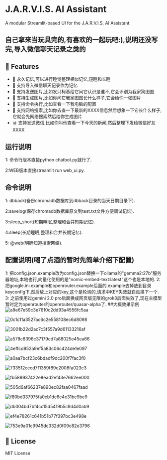# J.A.R.V.I.S. AI Assistant

A modular Streamlit-based UI for the J.A.R.V.I.S. AI Assistant.

## 自己拿来当玩具完的,有喜欢的一起玩吧:),说明还没写完,导入微信聊天记录之类的

## 🚀 Features

- 💬 永久记忆,可以进行睡觉整理相似记忆,短睡和长睡
- 📸 支持导入微信聊天记录作为记忆
- 📱 支持发送图片,比如发只柯基给它问它认识是谁不,它会识别为我家狗图图
- 🔄 支持生成图片,比如你问它我家图图长什么样子,它会给你一张图片
- 📜 支持命令执行,比如查看一下我电脑的配置
- 🎨 支持网络搜索,比如你去查一下最新的XXXX信息然后想象一下它长什么样子,它就会先网络搜索然后给你生成图片
- 📊 支持发送微信,比如你叫他查看一下今天的新闻,然后整理下发给微信好友XXXX

## 运行说明
1: 命令行版本直接python chatbot.py就行了.

2:WEB版本直接streamlit run web_ui.py.

## 命令说明
1: dbback(备份chromadb数据库到dbback目录的当天日期目录下).

2:savelog(保存chromadb数据库原文到test.txt文件方便调试记忆).

3:sleep_short(短期睡眠,整理和合并短期记忆).

4:sleep(长期睡眠,整理和合并长期记忆).

5: @web(明确知道搜索网络).



## 配置说明(喝了点酒的暂时先简单介绍下配置)
1: 把config.json.example改为config.json替换一下ollama的"gemma2:27b"服务器地址,本地也行,向量化使用的是"nomic-embed-text:latest"这个也是本地的.
2: 把google.ini.example和openrouter.example后面的.example去掉放到目录keyconfig下,然后放上对应的key,这个是轮询的,请求中KEY失效就自动换下一个.
3: 之前使用过gemini 2.0 pro后面换成网页版无限的grok3后面失效了,现在主模型暂时定为openrouter的openrouter/quasar-alpha了.
##大概效果示例
![a8e67e59c3e7610c2dd93a4556fc5aa](https://github.com/user-attachments/assets/310541bb-fcf5-466b-bf91-ccac7b818ff2)

![0c1c11a3527ac6c2e558108ec6d8098](https://github.com/user-attachments/assets/c726b71e-1bdf-4e8d-9892-07797b657b68)

![3001b22d2ac7c3f557a9d61133216af](https://github.com/user-attachments/assets/636416a9-7b31-482c-8002-cd3d6710d11e)

![a578c8396c37179cd7a88025e45ea66](https://github.com/user-attachments/assets/49948841-2c35-486b-a33b-d2b0bcd5c7f0)

![4effcd852a9ef5a83c06c424de1e097](https://github.com/user-attachments/assets/87499de1-e2d0-44a9-b10d-91b3371423a5)

![a0aa7bcf23c6bdadf9dc200f7fac3f0](https://github.com/user-attachments/assets/9d27cc19-01c5-4bdb-8899-dd2d8a0e9c94)

![733512cccd7f1359f89e2008fa023c3](https://github.com/user-attachments/assets/40c27a1f-0f63-4b71-8869-bd85a3e88b95)

![fb589937422e8ead2ef43e7662ee000](https://github.com/user-attachments/assets/2e35f3f8-7c6a-487c-8a64-8c211d012075)

![505d6af66237e890ec82faa0467faad](https://github.com/user-attachments/assets/0c21fea4-8add-4f21-9c8b-360102ece58b)

![f80bd337975fa0cb1dc6c4e31bc9be9](https://github.com/user-attachments/assets/978e58e0-7039-4b3b-922a-f714cf7047fb)


![db004bd7bf4cc15d5419b5c9d4d0ab9](https://github.com/user-attachments/assets/8e3a5629-d3b3-4da1-b5c2-c6a9949ff0f3)

![ef4e78261c641b51b77f397bc3e498e](https://github.com/user-attachments/assets/2e38d5f6-ce28-4e4e-96e2-d9da06d72807)

![753e9a01c9945dc332d0f09c82e3796](https://github.com/user-attachments/assets/5ba4eda4-6b9c-4f09-b138-3d32d7c7eab7)

## 📄 License

MIT License 